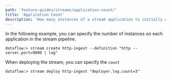 ```yaml
---
path: 'feature-guides/streams/application-count/'
title: 'Application Count'
description: 'How many instances of a stream application to initially deploy'
---
```


In the following example, you can specify the number of instances on each application in the stream pipeline.

```
dataflow:> stream create http-ingest --definition "http --server.port=9000 | log"
```

When deploying the stream, you can specify the `count`

```
dataflow:> stream deploy http-ingest "deployer.log.count=3"
```
